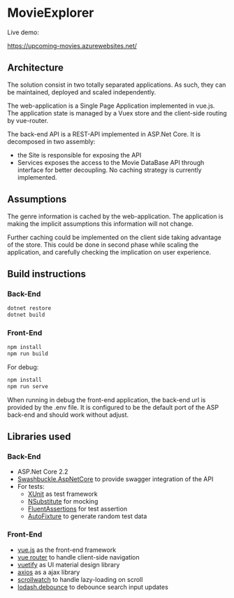 # MovieExplorer

Live demo:

https://upcoming-movies.azurewebsites.net/

## Architecture

The solution consist in two totally separated applications. As such, they can be maintained, deployed and scaled independently. 

The web-application is a Single Page Application implemented in vue.js.
The application state is managed by a Vuex store and the client-side routing by vue-router.

The back-end API is a REST-API implemented in ASP.Net Core.
It is decomposed in two assembly: 
- the Site is responsible for exposing the API
- Services exposes the access to the Movie DataBase API through interface for better decoupling. 
No caching strategy is currently implemented.


## Assumptions

The genre information is  cached by the web-application.
The application is making the implicit assumptions this information will not change.

Further caching could be implemented on the client side taking advantage of the store.
This could be done in second phase while scaling the application, and carefully checking the implication on user experience.

## Build instructions

### Back-End

```bash
dotnet restore
dotnet build
```
### Front-End

```bash
npm install
npm run build
```

For debug:
```bash
npm install
npm run serve
```

When running in debug the front-end application, the back-end url is provided by the .env file.
It is configured to be the default port of the ASP back-end and should work without adjust.

## Libraries used

### Back-End
  - ASP.Net Core 2.2
  - [Swashbuckle.AspNetCore](https://github.com/domaindrivendev/Swashbuckle.AspNetCore) to provide swagger integration of the API
  - For tests:
    - [XUnit](https://xunit.net/) as test framework
    - [NSubstitute](https://nsubstitute.github.io/) for mocking
    - [FluentAssertions](https://fluentassertions.com/) for test assertion
    - [AutoFixture](https://github.com/AutoFixture/AutoFixture) to generate random test data

### Front-End

- [vue.js](https://vuejs.org/) as the front-end framework
- [vue router](https://router.vuejs.org/) to handle client-side navigation
- [vuetify](https://vuetifyjs.com/en/) as UI material design library
- [axios](https://github.com/axios/axios) as a ajax library
- [scrollwatch](https://edull24.github.io/ScrollWatch/) to handle lazy-loading on scroll
- [lodash.debounce](https://lodash.com/docs#debounce) to debounce search input updates


